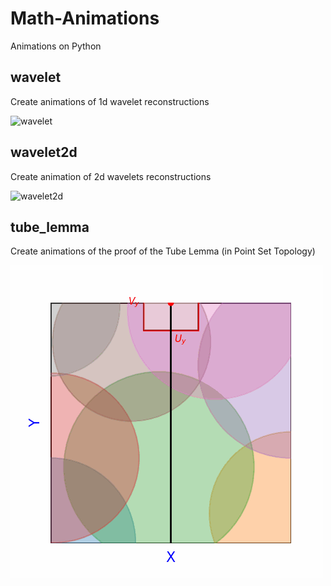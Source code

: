 # Math-Animations
Animations on Python 

## wavelet
Create animations of 1d wavelet reconstructions

![wavelet](https://github.com/SmaniaD/Math-Animations/blob/main/wavelet/wavelet.gif)

## wavelet2d
Create animation of 2d wavelets reconstructions

![wavelet2d](https://github.com/SmaniaD/Math-Animations/blob/main/wavelet2d/wavelet2d.gif)

## tube_lemma
Create animations of the proof of the Tube Lemma (in Point Set Topology)

![tube lemma](https://github.com/SmaniaD/Math-Animations/blob/main/tube_lemma/tube_lemma.gif)



